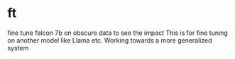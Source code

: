 # ft
fine tune falcon 7b on obscure data to see the impact 
This is for fine tuning on another model like Llama etc. Working towards a more generalized system 
